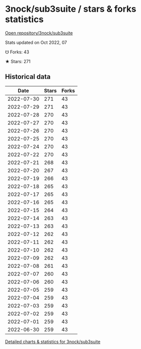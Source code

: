 # 3nock/sub3suite / stars & forks statistics

[Open repository/3nock/sub3suite](https://github.com/3nock/sub3suite)

Stats updated on Oct 2022, 07

☋ Forks: 43

★ Stars: 271

## Historical data
| Date | Stars | Forks |
|------|-------|-------|
| 2022-07-30 | 271 | 43 | 
| 2022-07-29 | 271 | 43 | 
| 2022-07-28 | 270 | 43 | 
| 2022-07-27 | 270 | 43 | 
| 2022-07-26 | 270 | 43 | 
| 2022-07-25 | 270 | 43 | 
| 2022-07-24 | 270 | 43 | 
| 2022-07-22 | 270 | 43 | 
| 2022-07-21 | 268 | 43 | 
| 2022-07-20 | 267 | 43 | 
| 2022-07-19 | 266 | 43 | 
| 2022-07-18 | 265 | 43 | 
| 2022-07-17 | 265 | 43 | 
| 2022-07-16 | 265 | 43 | 
| 2022-07-15 | 264 | 43 | 
| 2022-07-14 | 263 | 43 | 
| 2022-07-13 | 263 | 43 | 
| 2022-07-12 | 262 | 43 | 
| 2022-07-11 | 262 | 43 | 
| 2022-07-10 | 262 | 43 | 
| 2022-07-09 | 262 | 43 | 
| 2022-07-08 | 261 | 43 | 
| 2022-07-07 | 260 | 43 | 
| 2022-07-06 | 260 | 43 | 
| 2022-07-05 | 259 | 43 | 
| 2022-07-04 | 259 | 43 | 
| 2022-07-03 | 259 | 43 | 
| 2022-07-02 | 259 | 43 | 
| 2022-07-01 | 259 | 43 | 
| 2022-06-30 | 259 | 43 | 


[Detailed charts & statistics for 3nock/sub3suite](https://reviewgithub.com/rep/3nock/sub3suite)
